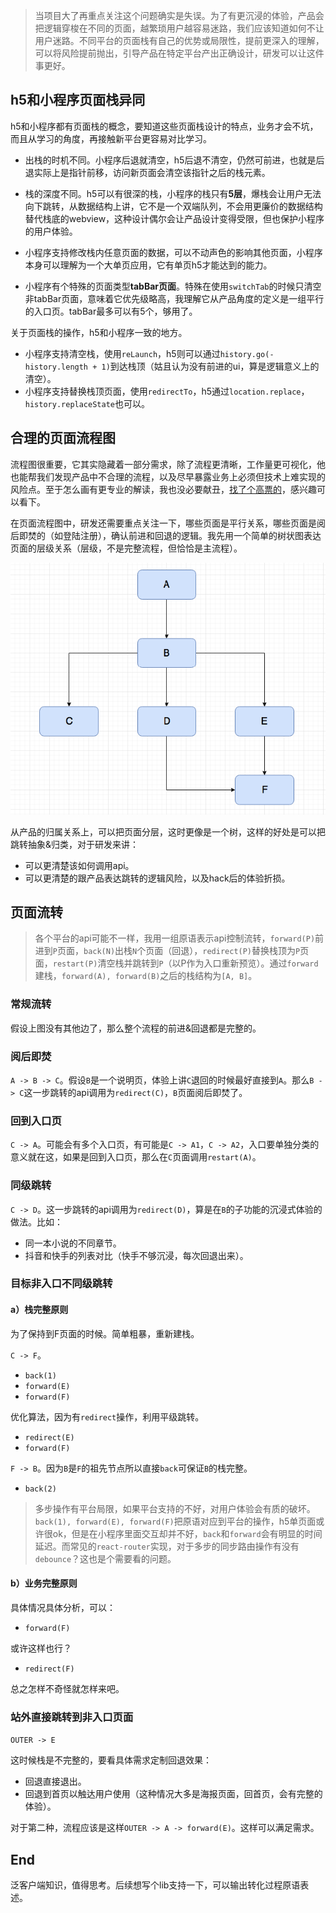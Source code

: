 > 当项目大了再重点关注这个问题确实是失误。为了有更沉浸的体验，产品会把逻辑穿梭在不同的页面，越繁琐用户越容易迷路，我们应该知道如何不让用户迷路。不同平台的页面栈有自己的优势或局限性，提前更深入的理解，可以将风险提前抛出，引导产品在特定平台产出正确设计，研发可以让这件事更好。

## h5和小程序页面栈异同

h5和小程序都有页面栈的概念，要知道这些页面栈设计的特点，业务才会不坑，而且从学习的角度，再接触新平台更容易对比学习。

- 出栈的时机不同。小程序后退就清空，h5后退不清空，仍然可前进，也就是后退实际上是指针前移，访问新页面会清空该指针之后的栈元素。

- 栈的深度不同。h5可以有很深的栈，小程序的栈只有**5层**，爆栈会让用户无法向下跳转，从数据结构上讲，它不是一个双端队列，不会用更廉价的数据结构替代栈底的webview，这种设计偶尔会让产品设计变得受限，但也保护小程序的用户体验。

- 小程序支持修改栈内任意页面的数据，可以不动声色的影响其他页面，小程序本身可以理解为一个大单页应用，它有单页h5才能达到的能力。

- 小程序有个特殊的页面类型**tabBar页面**。特殊在使用`switchTab`的时候只清空非tabBar页面，意味着它优先级略高，我理解它从产品角度的定义是一组平行的入口页。tabBar最多可以有5个，够用了。

关于页面栈的操作，h5和小程序一致的地方。

- 小程序支持清空栈，使用`reLaunch`，h5则可以通过`history.go(-history.length + 1)`到达栈顶（姑且认为没有前进的ui，算是逻辑意义上的清空）。
- 小程序支持替换栈顶页面，使用`redirectTo`，h5通过`location.replace`，`history.replaceState`也可以。

## 合理的页面流程图

流程图很重要，它其实隐藏着一部分需求，除了流程更清晰，工作量更可视化，他也能帮我们发现产品中不合理的流程，以及尽早暴露业务上必须但技术上难实现的风险点。至于怎么画有更专业的解读，我也没必要献丑，[找了个高票的](http://www.woshipm.com/pmd/27239.html)，感兴趣可以看下。

在页面流程图中，研发还需要重点关注一下，哪些页面是平行关系，哪些页面是阅后即焚的（如登陆注册），确认前进和回退的逻辑。我先用一个简单的树状图表达页面的层级关系（层级，不是完整流程，但恰恰是主流程）。

![](/images/page_tree.png)

从产品的归属关系上，可以把页面分层，这时更像是一个树，这样的好处是可以把跳转抽象&归类，对于研发来讲：

- 可以更清楚该如何调用api。
- 可以更清楚的跟产品表达跳转的逻辑风险，以及hack后的体验折损。

## 页面流转

> 各个平台的api可能不一样，我用一组原语表示api控制流转，`forward(P)`前进到`P`页面，`back(N)`出栈`N`个页面（回退），`redirect(P)`替换栈顶为`P`页面，`restart(P)`清空栈并跳转到`P`（以P作为入口重新预览）。通过`forward`建栈，`forward(A), forward(B)`之后的栈结构为`[A, B]`。

### 常规流转

假设上图没有其他边了，那么整个流程的前进&回退都是完整的。

### 阅后即焚

`A -> B -> C`。假设`B`是一个说明页，体验上讲`C`退回的时候最好直接到`A`。那么`B -> C`这一步跳转的api调用为`redirect(C)`，`B`页面阅后即焚了。

### 回到入口页

`C -> A`。可能会有多个入口页，有可能是`C -> A1`，`C -> A2`，入口要单独分类的意义就在这，如果是回到入口页，那么在`C`页面调用`restart(A)`。

### 同级跳转

`C -> D`。这一步跳转的api调用为`redirect(D)`，算是在`B`的子功能的沉浸式体验的做法。比如：
- 同一本小说的不同章节。
- 抖音和快手的列表对比（快手不够沉浸，每次回退出来）。

### 目标非入口不同级跳转

#### a）栈完整原则

为了保持到F页面的时候。简单粗暴，重新建栈。

`C -> F`。
- `back(1)`
- `forward(E)`
- `forward(F)`

优化算法，因为有`redirect`操作，利用平级跳转。
- `redirect(E)`
- `forward(F)`

`F -> B`。因为`B`是`F`的祖先节点所以直接`back`可保证`B`的栈完整。
- `back(2)`

> 多步操作有平台局限，如果平台支持的不好，对用户体验会有质的破坏。`back(1), forward(E), forward(F)`把原语对应到平台的操作，h5单页面或许很ok，但是在小程序里面交互却并不好，`back`和`forward`会有明显的时间延迟。而常见的`react-router`实现，对于多步的同步路由操作有没有`debounce`？这也是个需要看的问题。

#### b）业务完整原则

具体情况具体分析，可以：
- `forward(F)`

或许这样也行？
- `redirect(F)`

总之怎样不奇怪就怎样来吧。

### 站外直接跳转到非入口页面

`OUTER -> E`

这时候栈是不完整的，要看具体需求定制回退效果：
- 回退直接退出。
- 回退到首页以触达用户使用（这种情况大多是海报页面，回首页，会有完整的体验）。

对于第二种，流程应该是这样`OUTER -> A -> forward(E)`。这样可以满足需求。

## End

泛客户端知识，值得思考。后续想写个lib支持一下，可以输出转化过程原语表述。
